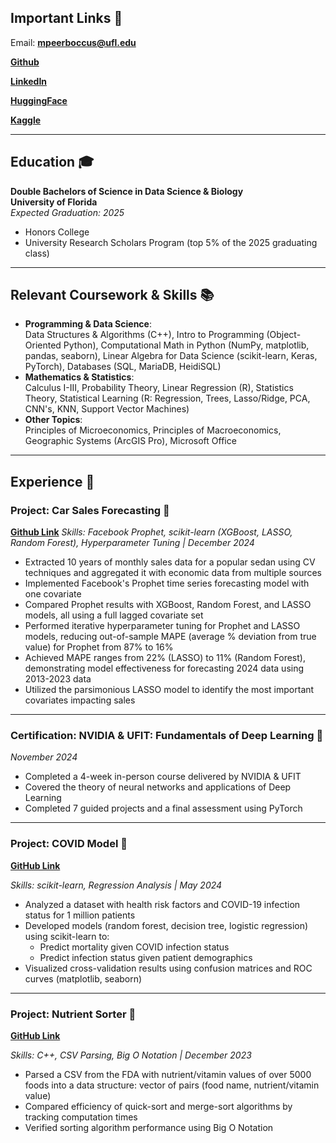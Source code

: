 ## Important Links 🤝

Email: **mpeerboccus@ufl.edu**

**[Github](https://github.com/marcuspeerboccus)**

**[LinkedIn](https://www.linkedin.com/in/marcus-peerboccus-52086a1b8/)**

**[HuggingFace](https://huggingface.co/marcuspeerboccus)**

**[Kaggle](https://www.kaggle.com/marcusp03)**

---

## Education 🎓
**Double Bachelors of Science in Data Science & Biology**  
**University of Florida**  
*Expected Graduation: 2025*  

- Honors College  
- University Research Scholars Program (top 5% of the 2025 graduating class)

---

## Relevant Coursework & Skills 📚
- **Programming & Data Science**:  
  Data Structures & Algorithms (C++), Intro to Programming (Object-Oriented Python), Computational Math in Python (NumPy, matplotlib, pandas, seaborn), Linear Algebra for Data Science (scikit-learn, Keras, PyTorch), Databases (SQL, MariaDB, HeidiSQL)
- **Mathematics & Statistics**:  
  Calculus I-III, Probability Theory, Linear Regression (R), Statistics Theory, Statistical Learning (R: Regression, Trees, Lasso/Ridge, PCA, CNN's, KNN, Support Vector Machines)
- **Other Topics**:  
  Principles of Microeconomics, Principles of Macroeconomics, Geographic Systems (ArcGIS Pro), Microsoft Office  

---

## Experience 🔨

### Project: Car Sales Forecasting 🚗  
**[Github Link](https://github.com/marcuspeerboccus/Q50-Forecasting)**
*Skills: Facebook Prophet, scikit-learn (XGBoost, LASSO, Random Forest), Hyperparameter Tuning | December 2024*  
- Extracted 10 years of monthly sales data for a popular sedan using CV techniques and aggregated it with economic data from multiple sources  
- Implemented Facebook's Prophet time series forecasting model with one covariate  
- Compared Prophet results with XGBoost, Random Forest, and LASSO models, all using a full lagged covariate set  
- Performed iterative hyperparameter tuning for Prophet and LASSO models, reducing out-of-sample MAPE (average % deviation from true value) for Prophet from 87% to 16%  
- Achieved MAPE ranges from 22% (LASSO) to 11% (Random Forest), demonstrating model effectiveness for forecasting 2024 data using 2013-2023 data 
- Utilized the parsimonious LASSO model to identify the most important covariates impacting sales  

---

### Certification: NVIDIA & UFIT: Fundamentals of Deep Learning 🧠
*November 2024*  
- Completed a 4-week in-person course delivered by NVIDIA & UFIT
- Covered the theory of neural networks and applications of Deep Learning
- Completed 7 guided projects and a final assessment using PyTorch  

---

### Project: COVID Model 🦠
**[GitHub Link](https://github.com/marcuspeerboccus/COVID-19-Analysis)**

*Skills: scikit-learn, Regression Analysis | May 2024*  
- Analyzed a dataset with health risk factors and COVID-19 infection status for 1 million patients
- Developed models (random forest, decision tree, logistic regression) using scikit-learn to:
  - Predict mortality given COVID infection status
  - Predict infection status given patient demographics  
- Visualized cross-validation results using confusion matrices and ROC curves (matplotlib, seaborn)  

---

### Project: Nutrient Sorter 🍏
**[GitHub Link](https://github.com/ShreyasKodela/Project3_Group20)**

*Skills: C++, CSV Parsing, Big O Notation | December 2023*  
- Parsed a CSV from the FDA with nutrient/vitamin values of over 5000 foods into a data structure: vector of pairs (food name, nutrient/vitamin value)  
- Compared efficiency of quick-sort and merge-sort algorithms by tracking computation times  
- Verified sorting algorithm performance using Big O Notation  




